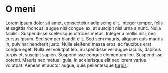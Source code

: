 # O meni
[Lorem ipsum](../index.md) dolor sit amet, consectetur adipiscing elit. Integer tempor, felis at sagittis rhoncus, augue nisi congue ex, at suscipit nisl urna a nunc. Nulla facilisi. Suspendisse scelerisque ultrices metus. Integer a mollis nisi, nec cursus ipsum. Sed semper blandit elit. Sed sem mauris, aliquam quis mauris in, pulvinar hendrerit justo. Nulla eleifend massa eros, ac faucibus erat congue eget. Nulla vel volutpat leo. Suspendisse vel augue iaculis, dapibus turpis et, suscipit sapien. Suspendisse congue elementum leo. Suspendisse potenti. Mauris nec metus ligula. In scelerisque elit nec lorem varius volutpat. Aenean et auctor augue, quis pellentesque [turpis](https://www.unizd.hr).
